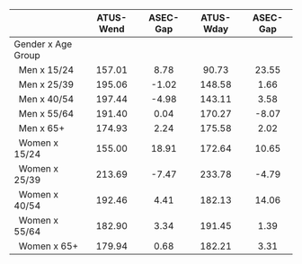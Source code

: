 
|                      |    ATUS-Wend |     ASEC-Gap |    ATUS-Wday |     ASEC-Gap |
| -------------------- | :----------: | :----------: | :----------: | :----------: |
| Gender x Age Group   |              |              |              |              |
| &nbsp;&nbsp;Men x 15/24 |       157.01 |         8.78 |        90.73 |        23.55 |
| &nbsp;&nbsp;Men x 25/39 |       195.06 |        -1.02 |       148.58 |         1.66 |
| &nbsp;&nbsp;Men x 40/54 |       197.44 |        -4.98 |       143.11 |         3.58 |
| &nbsp;&nbsp;Men x 55/64 |       191.40 |         0.04 |       170.27 |        -8.07 |
| &nbsp;&nbsp;Men x 65+ |       174.93 |         2.24 |       175.58 |         2.02 |
| &nbsp;&nbsp;Women x 15/24 |       155.00 |        18.91 |       172.64 |        10.65 |
| &nbsp;&nbsp;Women x 25/39 |       213.69 |        -7.47 |       233.78 |        -4.79 |
| &nbsp;&nbsp;Women x 40/54 |       192.46 |         4.41 |       182.13 |        14.06 |
| &nbsp;&nbsp;Women x 55/64 |       182.90 |         3.34 |       191.45 |         1.39 |
| &nbsp;&nbsp;Women x 65+ |       179.94 |         0.68 |       182.21 |         3.31 |

